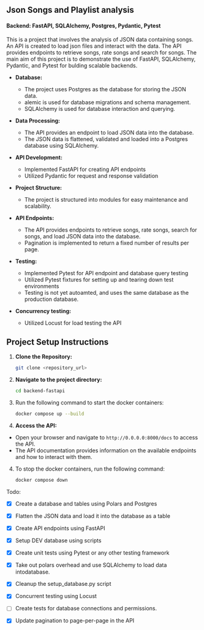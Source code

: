 ## Json Songs and Playlist analysis

#### Backend: FastAPI, SQLAlchemy, Postgres, Pydantic, Pytest
This is a project that involves the analysis of JSON data containing songs. An API is created to load json files and interact with the data. The API provides endpoints to retrieve songs, rate songs and search for songs. The main aim of this project is to demonstrate the use of FastAPI, SQLAlchemy, Pydantic, and Pytest for bulding scalable backends. 

- **Database:**
  - The project uses Postgres as the database for storing the JSON data.
  - alemic is used for database migrations and schema management.
  - SQLAlchemy is used for database interaction and querying.

- **Data Processing:**
  - The API provides an endpoint to load JSON data into the database.
  - The JSON data is flattened, validated and loaded into a Postgres database using SQLAlchemy.

- **API Development:**
  - Implemented FastAPI for creating API endpoints
  - Utilized Pydantic for request and response validation

- **Project Structure:**
  - The project is structured into modules for easy maintenance and scalability.

- **API Endpoints:**
  - The API provides endpoints to retrieve songs, rate songs, search for songs, and load JSON data into the database.
  - Pagination is implemented to return a fixed number of results per page.

- **Testing:**
  - Implemented Pytest for API endpoint and database query testing
  - Utilized Pytest fixtures for setting up and tearing down test environments
  - Testing is not yet autoamted, and uses the same database as the production database.

- **Concurrency testing:**
  - Utilized Locust for load testing the API


## Project Setup Instructions

1. **Clone the Repository:**
   ```sh
   git clone <repository_url>
    ```

2. **Navigate to the project directory:**
    ```sh
    cd backend-fastapi
    ```
3. Run the following command to start the docker containers:
    ```sh
    docker compose up --build
    ```

4. **Access the API:**
- Open your browser and navigate to `http://0.0.0.0:8000/docs` to access the API.
- The API documentation provides information on the available endpoints and how to interact with them.

4. To stop the docker containers, run the following command:
    ```sh
    docker compose down
    ```


Todo:
- [x] Create a database and tables using Polars and Postgres
- [x] Flatten the JSON data and load it into the database as a table
- [x] Create API endpoints using FastAPI
- [x] Setup DEV database using scripts
- [x] Create unit tests using Pytest or any other testing framework
- [x] Take out polars overhead and use SQLAlchemy to load data intodatabase.
- [x] Cleanup the setup_database.py script
- [x] Concurrent testing using Locust
- [ ] Create tests for database connections and permissions.
- [x] Update pagination to page-per-page in the API

